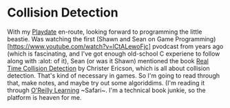 # Collision Detection

With my [Playdate](https://play.date) en-route, looking forward to programming
the little beastie.  Was watching the first (Shawn and Sean on Game Programming)[https://www.youtube.com/watch?v=lCtALewoFjc]
pvodcast from years ago (which is fascinating, and I've got enough old-school C
experiene to follow along with :alot: of it), Sean (or was it Shawn) mentioned
the book [Real Time Collision Detection](https://realtimecollisiondetection.net) by Christer Ericson, which is all about collision detection.  That's kind of necessary
in games.  So I'm going to read through that, make notes, and maybe try
out some algoriddims.  (I'm reading it through [O'Reilly Learning](https://www.oreilly.com) ~Safari~.  I'm a technical book junkie, so the platform is heaven for me.



